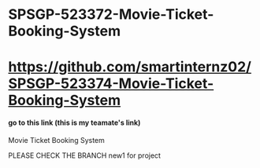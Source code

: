 # SPSGP-523372-Movie-Ticket-Booking-System
# https://github.com/smartinternz02/SPSGP-523374-Movie-Ticket-Booking-System
#### go to this link (this is my teamate's link)

Movie Ticket Booking System

PLEASE CHECK THE BRANCH new1 for project
